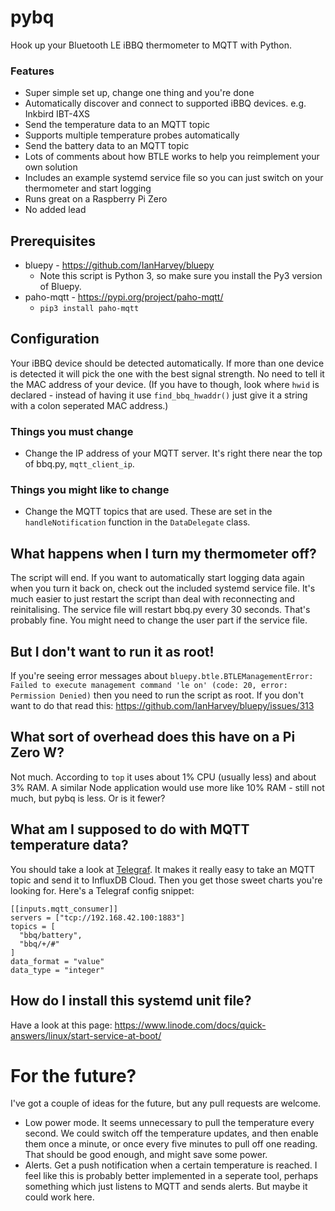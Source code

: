 # pybq
Hook up your Bluetooth LE iBBQ thermometer to MQTT with Python.

### Features
 - Super simple set up, change one thing and you're done
 - Automatically discover and connect to supported iBBQ devices.  e.g. Inkbird IBT-4XS
 - Send the temperature data to an MQTT topic 
 - Supports multiple temperature probes automatically
 - Send the battery data to an MQTT topic
 - Lots of comments about how BTLE works to help you reimplement your own solution
 - Includes an example systemd service file so you can just switch on your thermometer and start logging
 - Runs great on a Raspberry Pi Zero
 - No added lead

## Prerequisites 
 - bluepy - https://github.com/IanHarvey/bluepy
    - Note this script is Python 3, so make sure you install the Py3 version of Bluepy.
 - paho-mqtt - https://pypi.org/project/paho-mqtt/
    - `pip3 install paho-mqtt`

## Configuration
Your iBBQ device should be detected automatically.  If more than one device is detected it will pick the one with the best signal strength.
No need to tell it the MAC address of your device.  (If you have to though, look where `hwid` is declared - instead of having it use `find_bbq_hwaddr()` just give it a string with a colon seperated MAC address.)

### Things you must change
 - Change the IP address of your MQTT server.  It's right there near the top of bbq.py, `mqtt_client_ip`.
 
### Things you might like to change
 - Change the MQTT topics that are used.  These are set in the `handleNotification` function in the `DataDelegate` class.
 
## What happens when I turn my thermometer off?
 The script will end.  If you want to automatically start logging data again when you turn it back on, check out the included systemd service file.  It's much easier to just restart the script than deal with reconnecting and reinitalising.  The service file will restart bbq.py every 30 seconds.  That's probably fine. You might need to change the user part if the service file.

## But I don't want to run it as root!
If you're seeing error messages about ```bluepy.btle.BTLEManagementError: Failed to execute management command 'le on' (code: 20, error: Permission Denied)``` then you need to run the script as root.  If you don't want to do that read this: https://github.com/IanHarvey/bluepy/issues/313

## What sort of overhead does this have on a Pi Zero W?
Not much.  According to `top` it uses about 1% CPU (usually less) and about 3% RAM.  A similar Node application would use more like 10% RAM - still not much, but pybq is less.  Or is it fewer?

## What am I supposed to do with MQTT temperature data?
You should take a look at [Telegraf](https://www.influxdata.com/time-series-platform/telegraf/).  It makes it really easy to take an MQTT topic and send it to InfluxDB Cloud.  Then you get those sweet charts you're looking for.
Here's a Telegraf config snippet:
```
[[inputs.mqtt_consumer]]
servers = ["tcp://192.168.42.100:1883"]
topics = [
  "bbq/battery",
  "bbq/+/#"
]
data_format = "value"
data_type = "integer"
```


## How do I install this systemd unit file?
Have a look at this page: https://www.linode.com/docs/quick-answers/linux/start-service-at-boot/

# For the future?
I've got a couple of ideas for the future, but any pull requests are welcome.
 - Low power mode.  It seems unnecessary to pull the temperature every second.  We could switch off the temperature updates, and then enable them once a minute, or once every five minutes to pull off one reading.  That should be good enough, and might save some power.
 - Alerts.  Get a push notification when a certain temperature is reached.  I feel like this is probably better implemented in a seperate tool, perhaps something which just listens to MQTT and sends alerts.  But maybe it could work here.
 
